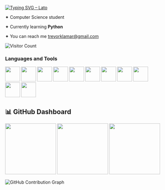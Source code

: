 <!--
  🧠 Dark-Themed Developer Dashboard Profile README
  Author: Klamar (@trvrklamar)
  Inspired by OnCloud125252’s layout
-->

[![Typing SVG – Lato](https://readme-typing-svg.demolab.com?font=Lato&pause=1000&color=00FFFF&width=450&lines=Web+Developer;AI+Enthusiast;UX%2FUI+Designer;Learner)](https://github.com/trvrklamar)



✦ Computer Science student

✦ Currently learning **Python**

✦ You can reach me trevorklamar@gmail.com

![Visitor Count](https://komarev.com/ghpvc/?username=trvrklamar&label=Visitors&color=272030&style=flat)


<h3>Languages and Tools</h3>

<p align="left">
  <img src="https://skillicons.dev/icons?i=html" height="48" />
  <img src="https://skillicons.dev/icons?i=css" height="48" />
  <img src="https://skillicons.dev/icons?i=js" height="48" />
  <img src="https://skillicons.dev/icons?i=ts" height="48" />
  <img src="https://skillicons.dev/icons?i=vscode" height="48" />
  <img src="https://skillicons.dev/icons?i=figma" height="48" />
  <img src="https://skillicons.dev/icons?i=ae" height="48" />
  <img src="https://skillicons.dev/icons?i=ai" height="48" />
  <img src="https://skillicons.dev/icons?i=ps" height="48" />
  <img src="https://skillicons.dev/icons?i=github" height="48" />
  <img src="https://skillicons.dev/icons?i=canva" height="48" />
</p>

</div>



## 📊 GitHub Dashboard

<p align="left">
  <img src="https://github-readme-stats.vercel.app/api?username=trvrklamar&show_icons=true&theme=tokyonight&hide_border=true" height="165" />
  <img src="https://github-readme-streak-stats.herokuapp.com/?user=trvrklamar&theme=tokyonight&hide_border=true" height="165" />
  <img src="https://github-readme-stats.vercel.app/api/top-langs/?username=trvrklamar&layout=compact&theme=tokyonight&hide_border=true" height="165" />
</p>

![GitHub Contribution Graph](https://github-readme-activity-graph.vercel.app/graph?username=trvrklamar&theme=github-dark&hide_border=true)



